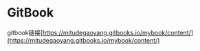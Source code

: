 # GitBook

gitbook链接[https://mitudegaoyang.gitbooks.io/mybook/content/](https://mitudegaoyang.gitbooks.io/mybook/content/)

